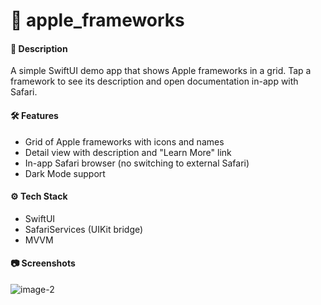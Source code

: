 # 🍎 apple_frameworks

#### 📝 **Description**

A simple SwiftUI demo app that shows Apple frameworks in a grid.
Tap a framework to see its description and open documentation in-app with Safari.

#### 🛠 **Features**

* Grid of Apple frameworks with icons and names
* Detail view with description and "Learn More" link
* In-app Safari browser (no switching to external Safari)
* Dark Mode support

#### ⚙️ **Tech Stack**

* SwiftUI
* SafariServices (UIKit bridge)
* MVVM
  
#### 📷 **Screenshots**

![image-2](https://github.com/user-attachments/assets/2a6996e7-c109-4378-a172-20e4e500ce20)
